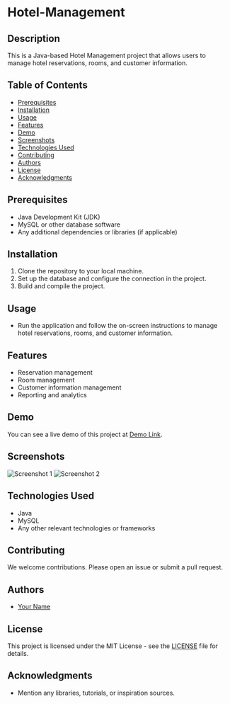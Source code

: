 # Hotel-Management


## Description
This is a Java-based Hotel Management project that allows users to manage hotel reservations, rooms, and customer information.

## Table of Contents
- [Prerequisites](#prerequisites)
- [Installation](#installation)
- [Usage](#usage)
- [Features](#features)
- [Demo](#demo)
- [Screenshots](#screenshots)
- [Technologies Used](#technologies-used)
- [Contributing](#contributing)
- [Authors](#authors)
- [License](#license)
- [Acknowledgments](#acknowledgments)

## Prerequisites
- Java Development Kit (JDK)
- MySQL or other database software
- Any additional dependencies or libraries (if applicable)

## Installation
1. Clone the repository to your local machine.
2. Set up the database and configure the connection in the project.
3. Build and compile the project.

## Usage
- Run the application and follow the on-screen instructions to manage hotel reservations, rooms, and customer information.

## Features
- Reservation management
- Room management
- Customer information management
- Reporting and analytics

## Demo
You can see a live demo of this project at [Demo Link](https://example.com).

## Screenshots
![Screenshot 1](/screenshots/screenshot1.png)
![Screenshot 2](/screenshots/screenshot2.png)

## Technologies Used
- Java
- MySQL
- Any other relevant technologies or frameworks

## Contributing
We welcome contributions. Please open an issue or submit a pull request.

## Authors
- [Your Name](https://github.com/yourgithubusername)

## License
This project is licensed under the MIT License - see the [LICENSE](LICENSE) file for details.

## Acknowledgments
- Mention any libraries, tutorials, or inspiration sources.

